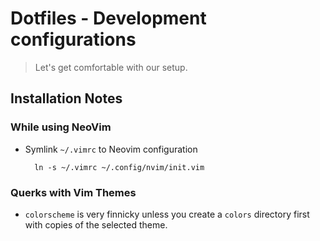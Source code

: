 # Dotfiles - Development configurations
> Let's get comfortable with our setup. 

## Installation Notes

### While using NeoVim
* Symlink `~/.vimrc` to Neovim configuration

        ln -s ~/.vimrc ~/.config/nvim/init.vim

### Querks with Vim Themes
* `colorscheme` is very finnicky unless you create a `colors` directory first with copies of the selected theme.
        
